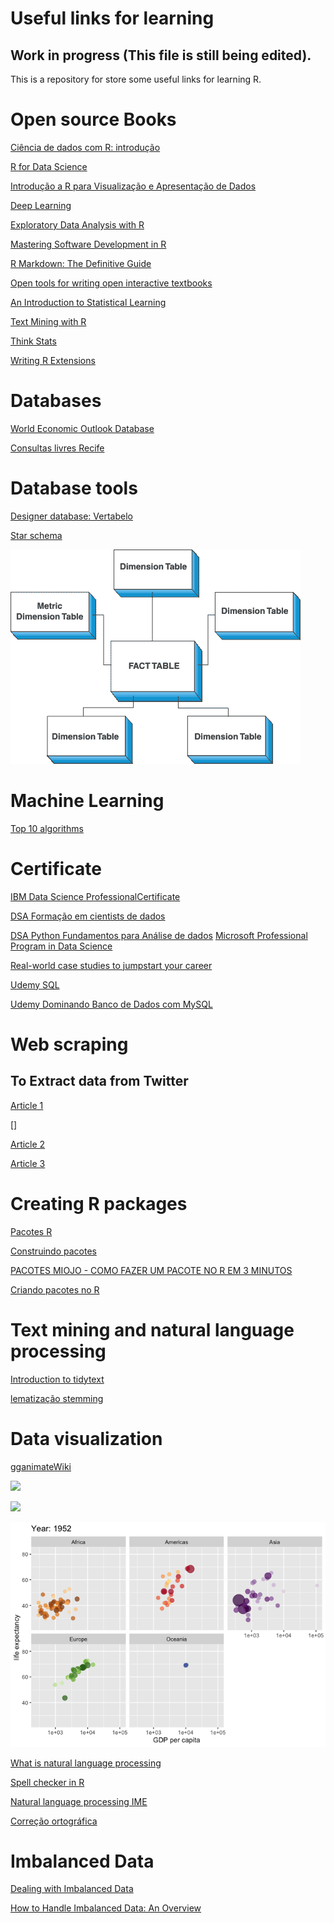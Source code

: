 # Useful links for learning
## Work in progress (This file is still being edited).

This is a repository for store some useful links for learning R.

# Open source Books

[Ciência de dados com R: introdução](https://cdr.ibpad.com.br/)

[R for Data Science](http://r4ds.had.co.nz/)

[Introdução a R para Visualização e Apresentação de Dados](http://sillasgonzaga.com/material/curso_visualizacao/)

[Deep Learning](http://www.deeplearningbook.org/)

[Exploratory Data Analysis with R](https://bookdown.org/rdpeng/exdata/)

[Mastering Software Development in R](https://bookdown.org/rdpeng/RProgDA/)

[R Markdown: The Definitive Guide](https://bookdown.org/yihui/rmarkdown/)

[Open tools for writing open interactive textbooks](https://crumplab.github.io/OER_bookdown/)

[An Introduction to Statistical Learning](http://www-bcf.usc.edu/~gareth/ISL/)

[Text Mining with R](https://www.tidytextmining.com/)

[Think Stats](http://greenteapress.com/thinkstats2/html/index.html)

[Writing R Extensions](https://cran.r-project.org/doc/manuals/r-release/R-exts.html)

# Databases

[World Economic Outlook Database](https://www.imf.org/external/pubs/ft/weo/2019/01/weodata/index.aspx)

[Consultas livres Recife](http://dados.recife.pe.gov.br/consultas-livres)

# Database tools

[Designer database: Vertabelo](https://www.vertabelo.com)

[Star schema](https://rafaelpiton.com.br/blog/data-warehouse-star-schema/)

![Star Schema Template](https://github.com/Saulogr/UsefulR/blob/master/img/starschema.gif)

# Machine Learning

[Top 10 algorithms](https://www.semantix.com.br/blog/10-algoritmos-de-machine-learning)

# Certificate

[IBM Data Science ProfessionalCertificate](https://www.coursera.org/specializations/ibm-data-science-professional-certificate)

[DSA Formação em cientists de dados](https://www.datascienceacademy.com.br/bundles?bundle_id=formacao-cientista-de-dados)

[DSA Python Fundamentos para Análise de dados](https://www.datascienceacademy.com.br/course?courseid=python-fundamentos)
[Microsoft Professional Program in Data Science](https://www.edx.org/microsoft-professional-program-data-science)

[Real-world case studies to jumpstart your career](https://www.edx.org/professional-certificate/harvardx-data-science)

[Udemy SQL](https://www.udemy.com/bancos-de-dados-relacionais-basico-avancado/)

[Udemy Dominando Banco de Dados com MySQL](https://www.udemy.com/curso-mysql/)

# Web scraping

## To Extract data from Twitter

[Article 1](https://www.ibpad.com.br/blog/comunicacao-digital/capturando-dados-do-twitter-com-r/)

[]

[Article 2](https://squarelabs.com.br/2018/03/09/analise-de-dados-em-tweets-utilizando-r/)

[Article 3](http://data7.blog/mapeando-seguidores-do-twitter-usando-o-r/)

# Creating R packages

[Pacotes R](http://cursos.leg.ufpr.br/prr/capPacR.html#workflow)

[Construindo pacotes](http://www.leg.ufpr.br/~paulojus/embrapa/Rembrapa/Rembrapase37.html)

[PACOTES MIOJO - COMO FAZER UM PACOTE NO R EM 3 MINUTOS](https://www.curso-r.com/blog/2017-09-07-pacote-miojo/)


[Criando pacotes no R](http://www.cer.ufscar.br/index.php/seminarios/89-como-criar-pacotes-no-r-04-04-16-13hs-na-sala-de-seminarios-do-des-ufscar)

# Text mining and natural language processing

[Introduction to tidytext](https://cran.r-project.org/web/packages/tidytext/vignettes/tidytext.html)

[lematização stemming](http://www.nilc.icmc.usp.br/nilc/download/lematizacao_versus_steming.pdf)

# Data visualization

[gganimateWiki](https://github.com/thomasp85/gganimate/wiki)

![](https://i0.wp.com/2engenheiros.com/wp-content/uploads/2019/01/b2e_emissoes001.gif?w=840)

![](https://www.datanovia.com/en/wp-content/uploads/dn-tutorials/r-tutorial/images/transition_time.gif)

![](https://github.com/thomasp85/gganimate/blob/master/man/figures/README-unnamed-chunk-4-1.gif)

[What is natural language processing](https://medium.com/botsbrasil/o-que-é-o-processamento-de-linguagem-natural-49ece9371cff)

[Spell checker in R](http://www.sumsar.net/blog/2014/12/peter-norvigs-spell-checker-in-two-lines-of-r/)

[Natural language processing IME](https://www.ime.usp.br/~slago/IA-pln.pdf)

[Correção ortográfica](https://cloud.r-project.org/web/packages/hunspell/vignettes/intro.html#setting_a_language)


# Imbalanced Data

[Dealing with Imbalanced Data](https://towardsdatascience.com/methods-for-dealing-with-imbalanced-data-5b761be45a18)

[How to Handle Imbalanced Data: An Overview](https://www.datascience.com/blog/imbalanced-data)


